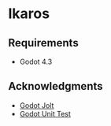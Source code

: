 # Ikaros

## Requirements

* Godot 4.3

## Acknowledgments

* [Godot Jolt](https://github.com/godot-jolt/godot-jolt)
* [Godot Unit Test](https://github.com/bitwes/Gut)
